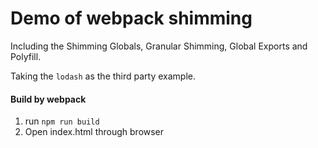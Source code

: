 # Demo of webpack shimming

Including the Shimming Globals, Granular Shimming, Global Exports and Polyfill.

Taking the `lodash` as the third party example.

#### Build by webpack
1. run `npm run build`
2. Open index.html through browser
